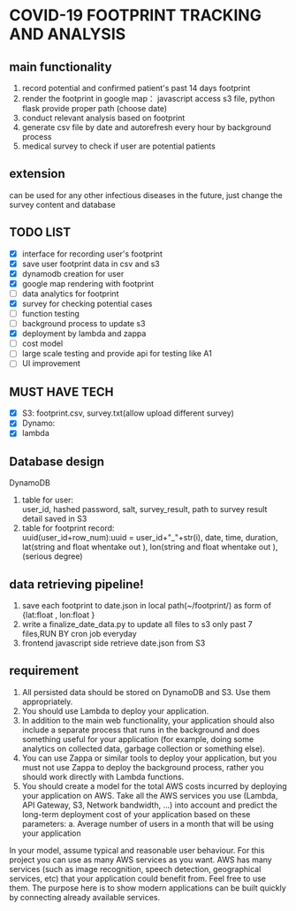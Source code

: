 # COVID-19 FOOTPRINT TRACKING AND ANALYSIS 

## main functionality
1. record potential and confirmed patient's past 14 days footprint 
2. render the footprint in google map： javascript access s3 file, 
python flask provide proper path (choose date)
3. conduct relevant analysis based on footprint 
4. generate csv file by date and autorefresh every hour by background process 
5. medical survey to check if user are potential patients

## extension
can be used for any other infectious diseases in the future, just change 
the survey content and database 


## TODO LIST 
- [x] interface for recording user's footprint 
- [x] save user footprint data in csv and s3
- [x] dynamodb creation for user 
- [x] google map rendering with footprint 
- [ ] data analytics for footprint 
- [x] survey for checking potential cases 
- [ ] function testing 
- [ ] background process to update s3  
- [x] deployment by lambda and zappa 
- [ ] cost model 
- [ ] large scale testing and provide api for testing like A1
- [ ] UI improvement 

## MUST HAVE TECH
- [x] S3: footprint.csv, survey.txt(allow upload different survey)
- [x] Dynamo:
- [x] lambda

## Database design 
DynamoDB 
1) table for user: \
user_id, hashed password, salt, survey_result, path to survey result detail saved in S3
2) table for footprint record: \
uuid(user_id+row_num):uuid = user_id+"_"+str(i), date, time, duration, lat(string and float whentake out ), lon(string and float whentake out ), (serious degree)

## data retrieving pipeline!
1. save each footprint to date.json in local path(~/footprint/) as form of {lat:float , lon:float }
2. write a finalize_date_data.py to update all files to s3 only past 7 files,RUN BY cron job everyday
3. frontend javascript side retrieve date.json from S3 

## requirement 

1. All persisted data should be stored on DynamoDB and S3. Use them appropriately.
2. You should use Lambda to deploy your application.
3. In addition to the main web functionality, your application should also include a separate
process that runs in the background and does something useful for your application (for
example, doing some analytics on collected data, garbage collection or something else).
4. You can use Zappa or similar tools to deploy your application, but you must not use
Zappa to deploy the background process, rather you should work directly with Lambda
functions.
5. You should create a model for the total AWS costs incurred by deploying your
application on AWS. Take all the AWS services you use (Lambda, API Gateway, S3,
Network bandwidth, …) into account and predict the long-term deployment cost of your
application based on these parameters:
a. Average number of users in a month that will be using your application


In your model, assume typical and reasonable user behaviour.
For this project you can use as many AWS services as you want. AWS has many services (such
as image recognition, speech detection, geographical services, etc) that your application could
benefit from. Feel free to use them. The purpose here is to show modern applications can be
built quickly by connecting already available services.